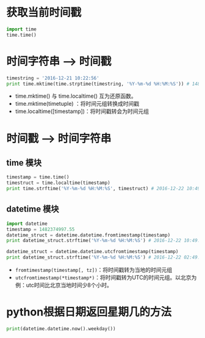 # 获取当前时间戳

```python
import time
time.time()
```

# 时间字符串 --> 时间戳

```python
timestring = '2016-12-21 10:22:56'
print time.mktime(time.strptime(timestring, '%Y-%m-%d %H:%M:%S')) # 1482286976.0
```

* time.mktime() 与 time.localtime() 互为还原函数。
* time.mktime(timetuple) ：将时间元组转换成时间戳
* time.localtime([timestamp])：将时间戳转会为时间元组

# 时间戳 --> 时间字符串

## time 模块

```python
timestamp = time.time()
timestruct = time.localtime(timestamp)
print time.strftime('%Y-%m-%d %H:%M:%S', timestruct) # 2016-12-22 10:49:57
```

##  datetime 模块

```python
import datetime
timestamp = 1482374997.55
datetime_struct = datetime.datetime.fromtimestamp(timestamp)
print datetime_struct.strftime('%Y-%m-%d %H:%M:%S') # 2016-12-22 10:49:57

datetime_struct = datetime.datetime.utcfromtimestamp(timestamp)
print datetime_struct.strftime('%Y-%m-%d %H:%M:%S') # 2016-12-22 02:49:57
```

* `fromtimestamp(timestamp[, tz])`：将时间戳转为当地的时间元组
* `utcfromtimestamp(*timestamp*)`：将时间戳转为UTC的时间元组。以北京为例：utc时间比北京当地时间少8个小时。

# python根据日期返回星期几的方法

```python
print(datetime.datetime.now().weekday())
```

